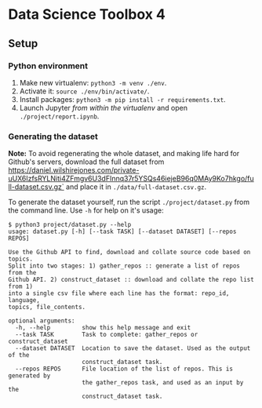 # Data Science Toolbox 4

## Setup

### Python environment
  1. Make new virtualenv: `python3 -m venv ./env`.
  2. Activate it: `source ./env/bin/activate/`.
  3. Install packages: `python3 -m pip install -r requirements.txt`.
  4. Launch Jupyter _from within the virtualenv_ and open `./project/report.ipynb`.


### Generating the dataset

**Note:** To avoid regenerating the whole dataset, and making life hard for Github's servers, download the full dataset from https://daniel.wilshirejones.com/private-uUX6IzfsRYLNiti4ZFmgv6U3dFInnq37r5YSQs46iejeB96q0MAy9Ko7hkgo/full-dataset.csv.gz` and place it in `./data/full-dataset.csv.gz`.

To generate the dataset yourself, run the script `./project/dataset.py` from the command line. Use `-h` for help on it's usage:

```
$ python3 project/dataset.py --help
usage: dataset.py [-h] [--task TASK] [--dataset DATASET] [--repos REPOS]

Use the Github API to find, download and collate source code based on topics.
Split into two stages: 1) gather_repos :: generate a list of repos from the
Github API. 2) construct_dataset :: download and collate the repo list from 1)
into a single csv file where each line has the format: repo_id, language,
topics, file_contents.

optional arguments:
  -h, --help         show this help message and exit
  --task TASK        Task to complete: gather_repos or construct_dataset
  --dataset DATASET  Location to save the dataset. Used as the output of the
                     construct_dataset task.
  --repos REPOS      File location of the list of repos. This is generated by
                     the gather_repos task, and used as an input by the
                     construct_dataset task.
```
